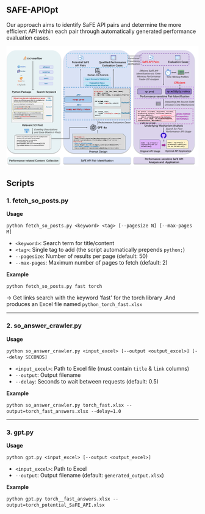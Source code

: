 ## SAFE-APIOpt

Our approach aims to identify SaFE API pairs and determine the more efficient API within each pair through automatically generated performance evaluation cases. 

![method](image/method.png)

## Scripts

### 1. fetch_so_posts.py

**Usage**

```
python fetch_so_posts.py <keyword> <tag> [--pagesize N] [--max-pages M]
```

- `<keyword>`: Search term for title/content
- `<tag>`: Single tag to add (the script automatically prepends `python;`)
- `--pagesize`: Number of results per page (default: 50)
- `--max-pages`: Maximum number of pages to fetch (default: 2)

**Example**

```
python fetch_so_posts.py fast torch
```

→ Get links search with the keyword 'fast' for the torch library .And produces an Excel file named `python_torch_fast.xlsx`

------

### 2. so_answer_crawler.py

**Usage**

```
python so_answer_crawler.py <input_excel> [--output <output_excel>] [--delay SECONDS]
```

- `<input_excel>`: Path to Excel file (must contain `title` & `link` columns)
- `--output`: Output filename 
- `--delay`: Seconds to wait between requests (default: 0.5)

**Example**

```
python so_answer_crawler.py torch_fast.xlsx --output=torch_fast_answers.xlsx --delay=1.0
```

------

### 3. gpt.py

**Usage**

```
python gpt.py <input_excel> [--output <output_excel>]
```

- `<input_excel>`: Path to Excel 
- `--output`: Output filename (default: `generated_output.xlsx`)

**Example**

```
python gpt.py torch__fast_answers.xlsx --output=torch_potential_SaFE_API.xlsx
```

